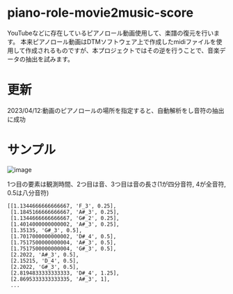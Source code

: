 # piano-role-movie2music-score
YouTubeなどに存在しているピアノロール動画使用して、楽譜の復元を行います。
本来ピアノロール動画はDTMソフトウェア上で作成したmidiファイルを使用して作成されるものですが、本プロジェクトではその逆を行うことで、音楽データの抽出を試みます。

# 更新
2023/04/12:動画のピアノロールの場所を指定すると、自動解析をし音符の抽出に成功

# サンプル
![image](https://user-images.githubusercontent.com/55880071/231452391-93a9b7a7-7804-4735-a103-4751af9d3af3.png)

1つ目の要素は観測時間、2つ目は音、3つ目は音の長さ(1が四分音符, 4が全音符, 0.5は八分音符)
```
[[1.1344666666666667, 'F_3', 0.25],
 [1.1845166666666667, 'A#_3', 0.25],
 [1.1344666666666667, 'G#_2', 0.25],
 [1.4014000000000002, 'A#_3', 0.25],
 [1.35135, 'G#_3', 0.5],
 [1.7017000000000002, 'D#_4', 0.5],
 [1.7517500000000004, 'A#_3', 0.5],
 [1.7517500000000004, 'G#_3', 0.5],
 [2.2022, 'A#_3', 0.5],
 [2.15215, 'D_4', 0.5],
 [2.2022, 'G#_3', 0.5],
 [2.8194833333333333, 'D#_4', 1.25],
 [2.8695333333333335, 'A#_3', 1],
 ...
 ```
